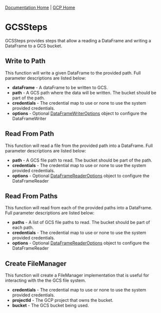 [Documentation Home](../../docs/readme.md) | [GCP Home](../readme.md)

# GCSSteps
GCSSteps provides steps that allow a reading a DataFrame and writing a DataFrame to a GCS bucket.

## Write to Path
This function will write a given DataFrame to the provided path. Full parameter descriptions are listed below:

* **dataFrame** - A dataFrame to be written to GCS.
* **path** - A GCS path where the data will be written. The bucket should be part of the path.
* **credentials** - The credential map to use or none to use the system provided credentials.
* **options** - Optional [DataFrameWriterOptions](../../metalus-common/docs/dataoptions.md#dataframe-writer-options) object to configure the DataFrameWriter

## Read From Path
This function will read a file from the provided path into a DataFrame. Full parameter descriptions are listed below:

* **path** - A GCS file path to read. The bucket should be part of the path.
* **credentials** - The credential map to use or none to use the system provided credentials.
* **options** - Optional [DataFrameReaderOptions](../../metalus-common/docs/dataoptions.md#dataframe-reader-options) object to configure the DataFrameReader

## Read From Paths
This function will read from each of the provided paths into a DataFrame. Full parameter descriptions are listed below:

* **paths** - A list of GCS file paths to read. The bucket should be part of each path.
* **credentials** - The credential map to use or none to use the system provided credentials.
* **options** - Optional [DataFrameReaderOptions](../../metalus-common/docs/dataoptions.md#dataframe-reader-options) object to configure the DataFrameReader

## Create FileManager
This function will create a FileManager implementation that is useful for interacting with the the GCS file system.

* **credentials** - The credential map to use or none to use the system provided credentials.
* **projectId** - The GCP project that owns the bucket.
* **bucket** - The GCS bucket being used.

